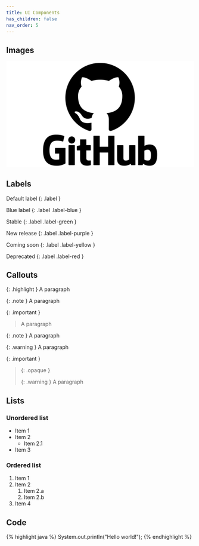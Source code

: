 ```yaml
---
title: UI Components
has_children: false
nav_order: 5
---
```

<base href="https://riccardoomiccioli.github.io/GitHubPagesTemplate/">

## Images
![GitHub Logo](assets/images/GitHub_logo.png)

## Labels

Default label
{: .label }

Blue label
{: .label .label-blue }

Stable
{: .label .label-green }

New release
{: .label .label-purple }

Coming soon
{: .label .label-yellow }

Deprecated
{: .label .label-red }

## Callouts
{: .highlight }
A paragraph

{: .note }
A paragraph

{: .important }
> A paragraph

{: .note }
A paragraph

{: .warning }
A paragraph

{: .important }
> {: .opaque }
> <div markdown="block">
> {: .warning }
> A paragraph
> </div>

## Lists

### Unordered list
- Item 1
- Item 2
    - Item 2.1
- Item 3

### Ordered list
1. Item 1
1. Item 2
    1. Item 2.a
    1. Item 2.b
1. Item 4

## Code
{% highlight java %}
System.out.println("Hello world!");
{% endhighlight %}